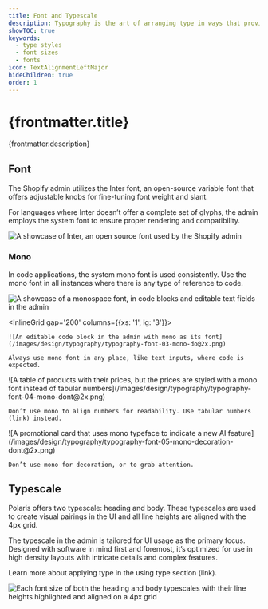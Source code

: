 ```yaml
---
title: Font and Typescale
description: Typography is the art of arranging type in ways that provides innate hierarchy to UI.
showTOC: true
keywords:
  - type styles
  - font sizes
  - fonts
icon: TextAlignmentLeftMajor
hideChildren: true
order: 1
---
```


# {frontmatter.title}

<Lede>{frontmatter.description}</Lede>

<Subnav />

## Font

The Shopify admin utilizes the Inter font, an open-source variable font that offers adjustable knobs for fine-tuning font weight and slant.

For languages where Inter doesn’t offer a complete set of glyphs, the admin employs the system font to ensure proper rendering and compatibility.

![A showcase of Inter, an open source font used by the Shopify admin](/images/design/typography/typography-font-01-font@2x.png)

### Mono

In code applications, the system mono font is used consistently. Use the mono font in all instances where there is any type of reference to code.

![A showcase of a monospace font, in code blocks and editable text fields in the admin](/images/design/typography/typography-font-02-mono@2x.png)

<InlineGrid gap='200' columns={{xs: '1', lg: '3'}}>
  <Do>

    ![An editable code block in the admin with mono as its font](/images/design/typography/typography-font-03-mono-do@2x.png)

    Always use mono font in any place, like text inputs, where code is expected.

  </Do>

  <Dont>
    ![A table of products with their prices, but the prices are styled with a mono font instead of tabular numbers](/images/design/typography/typography-font-04-mono-dont@2x.png)

    Don’t use mono to align numbers for readability. Use tabular numbers (link) instead.

  </Dont>

  <Dont>
    ![A promotional card that uses mono typeface to indicate a new AI feature](/images/design/typography/typography-font-05-mono-decoration-dont@2x.png)

    Don’t use mono for decoration, or to grab attention.

  </Dont>
</InlineGrid>

## Typescale

Polaris offers two typescale: heading and body. These typescales are used to create visual pairings in the UI and all line heights are aligned with the 4px grid.

The typescale in the admin is tailored for UI usage as the primary focus. Designed with software in mind first and foremost, it’s optimized for use in high density layouts with intricate details and complex features.

Learn more about applying type in the using type section (link).

![Each font size of both the heading and body typescales with their line heights highlighted and aligned on a 4px grid](/images/design/typography/typography-font-06-typescale@2x.png)
